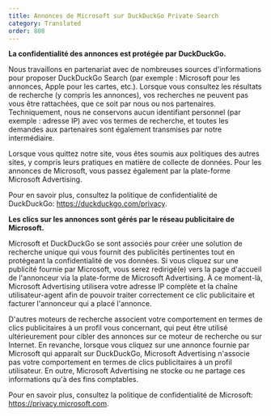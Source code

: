 ```yaml
---
title: Annonces de Microsoft sur DuckDuckGo Private Search
category: Translated
order: 808
---
```


**La confidentialité des annonces est protégée par DuckDuckGo.**

Nous travaillons en partenariat avec de nombreuses sources d'informations pour proposer DuckDuckGo Search (par exemple : Microsoft pour les annonces, Apple pour les cartes, etc.). Lorsque vous consultez les résultats de recherche (y compris les annonces), vos recherches ne peuvent pas vous être rattachées, que ce soit par nous ou nos partenaires. Techniquement, nous ne conservons aucun identifiant personnel (par exemple : adresse IP) avec vos termes de recherche, et toutes les demandes aux partenaires sont également transmises par notre intermédiaire.

Lorsque vous quittez notre site, vous êtes soumis aux politiques des autres sites, y compris leurs pratiques en matière de collecte de données. Pour les annonces de Microsoft, vous passez également par la plate-forme Microsoft Advertising.

Pour en savoir plus, consultez la politique de confidentialité de DuckDuckGo: <https://duckduckgo.com/privacy>.

**Les clics sur les annonces sont gérés par le réseau publicitaire de Microsoft.**

Microsoft et DuckDuckGo se sont associés pour créer une solution de recherche unique qui vous fournit des publicités pertinentes tout en protégeant la confidentialité de vos données. Si vous cliquez sur une publicité fournie par Microsoft, vous serez redirigé(e) vers la page d'accueil de l'annonceur via la plate-forme de Microsoft Advertising. À ce moment-là, Microsoft Advertising utilisera votre adresse IP complète et la chaîne utilisateur-agent afin de pouvoir traiter correctement ce clic publicitaire et facturer l'annonceur qui a placé l'annonce.

D'autres moteurs de recherche associent votre comportement en termes de clics publicitaires à un profil vous concernant, qui peut être utilisé ultérieurement pour cibler des annonces sur ce moteur de recherche ou sur Internet. En revanche, lorsque vous cliquez sur une annonce fournie par Microsoft qui apparaît sur DuckDuckGo, Microsoft Advertising n'associe pas votre comportement en termes de clics publicitaires à un profil utilisateur. En outre, Microsoft Advertising ne stocke ou ne partage ces informations qu'à des fins comptables.

Pour en savoir plus, consultez la politique de confidentialité de Microsoft: <https://privacy.microsoft.com>.
